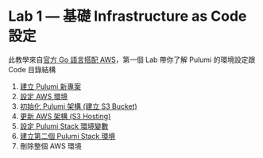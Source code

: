 # Lab 1 — 基礎 Infrastructure as Code 設定

此教學來自[官方 Go 語言搭配 AWS](https://github.com/pulumi/infrastructure-as-code-workshop/blob/master/labs/aws/in-person/go/README.md)，第一個 Lab 帶你了解 Pulumi 的環境設定跟 Code 目錄結構

1. [建立 Pulumi 新專案](./01-create-new-project.md)
2. [設定 AWS 環境](./02-configuring-aws.md)
3. [初始化 Pulumi 架構 (建立 S3 Bucket)](./03-provisioning-infrastructure.md)
4. [更新 AWS 架構 (S3 Hosting)](./04-updating-your-infrastructure.md)
5. [設定 Pulumi Stack 環境變數](./05-making-your-stack-configurable.md)
6. [建立第二個 Pulumi Stack 環境](./06.-create-new-stack.md)
7. 刪除整個 AWS 環境
